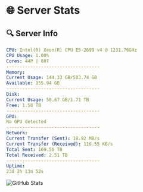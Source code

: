 # 🌐 Server Stats
## 🔍 Server Info
```yaml
CPU: Intel(R) Xeon(R) CPU E5-2699 v4 @ 1231.76GHz
CPU Usage: 1.00%
Cores: 44P | 88T
-----------------------------------
Memory:
Current Usage: 144.33 GB/503.74 GB
Available: 355.94 GB
-----------------------------------
Disk:
Current Usage: 50.67 GB/1.71 TB
Free: 1.58 TB
-----------------------------------
GPU:
No GPU detected
-----------------------------------
Network:
Current Transfer (Sent): 18.92 MB/s
Current Transfer (Received): 116.55 KB/s
Total Sent: 169.56 TB
Total Received: 2.51 TB
-----------------------------------
Uptime:
23d 2h 13m 52s
```
![GitHub Stats](https://img.shields.io/badge/Updated-2025-03-03_00:57:10-blue)